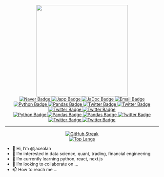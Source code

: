 <div id="header" align="center">
  <img src="https://media3.giphy.com/media/cNfIqjpCY1zqfaLmd8/giphy.gif" width="300"/>
  <div id="badges">
    <a href="https://blog.naver.com/jacealan">
      <img src="https://img.shields.io/badge/Naver-04CF5C?style=for-the-badge&logo=naver&logoColor=white" alt="Naver Badge"/>
    </a>
    <a href="https://japp-nu.vercel.app/">
      <img src="https://img.shields.io/badge/Japp-blue?style=for-the-badge&logo=vercel&logoColor=white" alt="Japp Badge"/>
    </a>
    <a href="https://jadoc.vercel.app/">
      <img src="https://img.shields.io/badge/JaDoc-darkgreen?style=for-the-badge&logo=vercel&logoColor=white" alt="JaDoc Badge"/>
    </a>
    <a href="mailto:jacealan1@gmail.com">
      <img src="https://img.shields.io/badge/Email-161B22?style=for-the-badge&logo=mailgun&logoColor=white" alt="Email Badge"/>
    </a>
  </div>
  <img src="https://komarev.com/ghpvc/?username=jacealan&style=flat-square&color=blue" alt=""/>
  <div id="badges">
    <a href="https://www.python.org/">
      <img src="https://img.shields.io/badge/Python-1E425F?style=for-the-badge&logo=python&logoColor=white" alt="Python Badge"/>
    </a>
    <a href="https://pandas.pydata.org/">
      <img src="https://img.shields.io/badge/Pandas-130654?style=for-the-badge&logo=pandas&logoColor=white" alt="Pandas Badge"/>
    </a>
    <a href="https://matplotlib.org/">
      <img src="https://img.shields.io/badge/Matplotlib-65BAEA?style=for-the-badge&logo=matplotlib&logoColor=white" alt="Twitter Badge"/>
    </a>
    <a href="https://plotly.com/">
      <img src="https://img.shields.io/badge/Plotly-3E4A72?style=for-the-badge&logo=plotly&logoColor=white" alt="Twitter Badge"/>
    </a>
    <a href="https://www.djangoproject.com/">
      <img src="https://img.shields.io/badge/Django-0C4B33?style=for-the-badge&logo=django&logoColor=white" alt="Twitter Badge"/>
    </a>
    <a href="https://flask.palletsprojects.com/en/2.2.x/">
      <img src="https://img.shields.io/badge/Flask-333333?style=for-the-badge&logo=flask&logoColor=white" alt="Twitter Badge"/>
    </a>
  </div>
  <div id="badges">
    <a href="https://developer.mozilla.org/ko/docs/Web/HTML">
      <img src="https://img.shields.io/badge/Html-E54C21?style=for-the-badge&logo=html5&logoColor=white" alt="Python Badge"/>
    </a>
    <a href="https://developer.mozilla.org/ko/docs/Web/CSS">
      <img src="https://img.shields.io/badge/Css-0066B6?style=for-the-badge&logo=css3&logoColor=white" alt="Pandas Badge"/>
    </a>
    <a href="https://sass-lang.com/">
      <img src="https://img.shields.io/badge/Scss-BF4080?style=for-the-badge&logo=sass&logoColor=white" alt="Pandas Badge"/>
    </a>
    <a href="https://developer.mozilla.org/ko/docs/Web/JavaScript">
      <img src="https://img.shields.io/badge/Javascript-D6BA32?style=for-the-badge&logo=javascript&logoColor=white" alt="Twitter Badge"/>
    </a>
    <a href="https://ko.reactjs.org/">
      <img src="https://img.shields.io/badge/React-61DAFB?style=for-the-badge&logo=react&logoColor=white" alt="Twitter Badge"/>
    </a>
    <a href="https://nextjs.org/">
      <img src="https://img.shields.io/badge/Nextjs-222222?style=for-the-badge&logo=next.js&logoColor=white" alt="Twitter Badge"/>
    </a>
  </div>
  <hr />
  <div id="github-streak">
    <a href="https://git.io/streak-stats">
      <img src="https://github-readme-streak-stats.herokuapp.com?user=jacealan&theme=nord" alt="GitHub Streak"/>
    </a>
  </div>
  <div id="top-langs">
    <a href="https://github.com/anuraghazra/github-readme-stats">
      <img src="https://github-readme-stats.vercel.app/api/top-langs/?username=jacealan&layout=compact&theme=vision-friendly-dark" alt="Top Langs"/>
    </a>
  </div>
</div>

- 👋 Hi, I’m @jacealan
- 👀 I’m interested in data science, quant, trading, financial engineering
- 🌱 I’m currently learning python, react, next.js
- 💞️ I’m looking to collaborate on ...
- 📫 How to reach me ...

<!---
jacealan/jacealan is a ✨ special ✨ repository because its `README.md` (this file) appears on your GitHub profile.
You can click the Preview link to take a look at your changes.
--->
